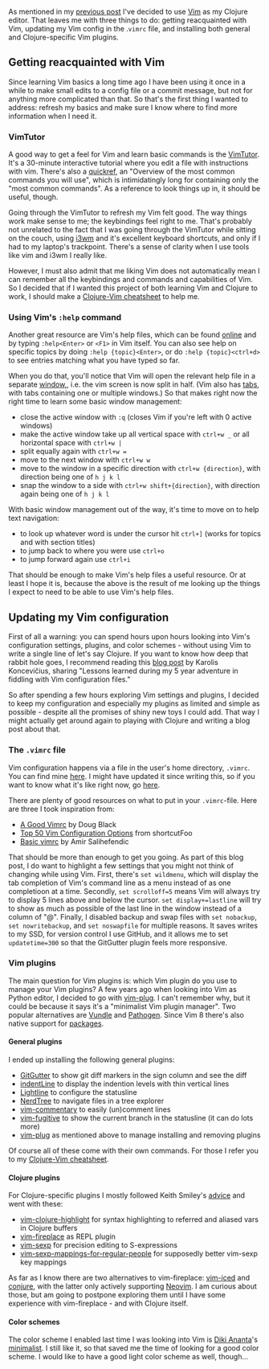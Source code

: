 <!--
.. title: (clj 2) Setting up Vim for Clojure
.. slug: clj2-setting-up-vim
.. date: 2020-05-05 21:00:15 UTC+02:00
.. tags: clojure, vim
.. category: clojure
.. link: 
.. description:
.. type: text
-->

As mentioned in my [previous post](/blog/clj1-deciding-on-an-editor) I've decided to use [Vim](https://www.vim.org/) as my Clojure editor. That leaves me with three things to do: getting reacquainted with Vim, updating my Vim config in the .`vimrc` file, and installing both general and Clojure-specific Vim plugins.


## Getting reacquainted with Vim

Since learning Vim basics a long time ago I have been using it once in a while to make small edits to a config file or a commit message, but not for anything more complicated than that. So that's the first thing I wanted to address: refresh my basics and make sure I know where to find more information when I need it.

### VimTutor
A good way to get a feel for Vim and learn basic commands is the [VimTutor](https://vimhelp.org/usr_01.txt.html#vimtutor). It's a 30-minute interactive tutorial where you edit a file with instructions with vim. There's also a [quickref](https://vimhelp.org/quickref.txt.html), an "Overview of the most common commands you will use", which is intimidatingly long for containing only the "most common commands". As a reference to look things up in, it should be useful, though.

<!-- TEASER_END -->

Going through the VimTutor to refresh my Vim felt good. The way things work make sense to me; the keybindings feel right to me. That's probably not unrelated to the fact that I was going through the VimTutor while sitting on the couch, using [i3wm](https://i3wm.org/) and it's excellent keyboard shortcuts, and only if I had to my laptop's trackpoint. There's a sense of clarity when I use tools like vim and i3wm I really like.

However, I must also admit that me liking Vim does not automatically mean I can remember all the keybindings and commands and capabilities of Vim. So I decided that if I wanted this project of both learning Vim and Clojure to work, I should make a [Clojure-Vim cheatsheet](/my-projects/clojure-vim-cheatsheet/) to help me.

### Using Vim's `:help` command
Another great resource are Vim's help files, which can be found [online](https://vimhelp.org/) and by typing `:help<Enter>` or `<F1>` in Vim itself. You can also see help on specific topics by doing `:help {topic}<Enter>`, or do `:help {topic}<ctrl+d>` to see entries matching what you have typed so far.

When you do that, you'll notice that Vim will open the relevant help file in a separate [window,](https://vimhelp.org/windows.txt.html), i.e. the vim screen is now split in half. (Vim also has [tabs](https://vimhelp.org/tabpage.txt.html), with tabs containing one or multiple windows.) So that makes right now the right time to learn some basic window management:

- close the active window with `:q` (closes Vim if you're left with 0 active windows)
- make the active window take up all vertical space with `ctrl+w _` or all horizontal space with `ctrl+w |`
- split equally again with `ctrl+w =`
- move to the next window with `ctrl+w w`
- move to the window in a specific direction with `ctrl+w {direction}`, with direction being one of `h j k l`
- snap the window to a side with `ctrl+w shift+{direction}`, with direction again being one of `h j k l`

With basic window management out of the way, it's time to move on to help text navigation:

- to look up whatever word is under the cursor hit `ctrl+]` (works for topics and with section titles)
- to jump back to where you were use `ctrl+o`
- to jump forward again use `ctrl+i`

That should be enough to make Vim's help files a useful resource. Or at least I hope it is, because the above is the result of me looking up the things I expect to need to be able to use Vim's help files.



## Updating my Vim configuration
First of all a warning: you can spend hours upon hours looking into Vim's configuration settings, plugins, and color schemes - without using Vim to write a single line of let's say Clojure. If you want to know how deep that rabbit hole goes, I recommend reading this [blog post](http://karolis.koncevicius.lt/posts/porn_zen_and_vimrc/) by Karolis Koncevičius, sharing "Lessons learned during my 5 year adventure in fiddling with Vim configuration files."

So after spending a few hours exploring Vim settings and plugins, I decided to keep my configuration and especially my plugins as limited and simple as possible - despite all the promises of shiny new toys I could add. That way I might actually get around again to playing with Clojure and writing a blog post about that.

### The `.vimrc` file
Vim configuration happens via a file in the user's home directory, `.vimrc`. You can find mine [here](https://github.com/j19sch/dotfiles/blob/master/vimrc). I might have updated it since writing this, so if you want to know what it's like right now, go [here](https://github.com/j19sch/dotfiles/blob/b1b62a2169058edd8a0f5069e694b8717890a1fb/vimrc).

There are plenty of good resources on what to put in your `.vimrc`-file. Here are three I took inspiration from:

- [A Good Vimrc](https://dougblack.io/words/a-good-vimrc.html) by Doug Black
- [Top 50 Vim Configuration Options](https://www.shortcutfoo.com/blog/top-50-vim-configuration-options/) from shortcutFoo
- [Basic vimrc](https://github.com/amix/vimrc/blob/master/vimrcs/basic.vim) by Amir Salihefendic

That should be more than enough to get you going. As part of this blog post, I do want to highlight a few settings that you might not think of changing while using Vim. First, there's `set wildmenu`, which will display the tab completion of Vim's command line as a menu instead of as one completioon at a time. Secondly, `set scrolloff=5` means Vim will always try to display 5 lines above and below the cursor. `set display+=lastline` will try to show as much as possible of the last line in the window instead of a column of "@". Finally, I disabled backup and swap files with `set nobackup`, `set nowritebackup`, and `set noswapfile` for multiple reasons. It saves writes to my SSD, for version control I use GitHub, and it allows me to set `updatetime=300` so that the GitGutter plugin feels more responsive.

### Vim plugins
The main question for Vim plugins is: which Vim plugin do you use to manage your Vim plugins? A few years ago when looking into Vim as Python editor, I decided to go with [vim-plug](https://github.com/junegunn/vim-plug). I can't remember why, but it could be because it says it's a "minimalist Vim plugin manager". Two popular alternatives are [Vundle](https://github.com/VundleVim/Vundle.vim) and [Pathogen](https://github.com/tpope/vim-pathogen). Since Vim 8 there's also native support for [packages](https://vimhelp.org/repeat.txt.html#packages).

#### General plugins
I ended up installing the following general plugins:

- [GitGutter](https://github.com/airblade/vim-gitgutter) to show git diff markers in the sign column and see the diff
- [indentLine](https://github.com/Yggdroot/indentLine) to display the indention levels with thin vertical lines
- [Lightline](https://github.com/itchyny/lightline.vim) to configure the statusline
- [NerdTree](https://github.com/preservim/nerdtree) to navigate files in a tree explorer
- [vim-commentary](https://github.com/tpope/vim-commentary) to easily (un)comment lines
- [vim-fugitive](https://github.com/tpope/vim-fugitive) to show the current branch in the statusline (it can do lots more)
- [vim-plug](https://github.com/junegunn/vim-plug) as mentioned above to manage installing and removing plugins

Of course all of these come with their own commands. For those I refer you to my [Clojure-Vim cheatsheet](/my-projects/clojure-vim-cheatsheet/).

#### Clojure plugins
For Clojure-specific plugins I mostly followed Keith Smiley's [advice](https://thoughtbot.com/blog/writing-clojure-in-vim) and went with these:

- [vim-clojure-highlight](https://github.com/guns/vim-clojure-highlight) for syntax highlighting to referred and aliased vars in Clojure buffers
- [vim-fireplace](https://github.com/tpope/vim-fireplace) as REPL plugin
- [vim-sexp](https://github.com/guns/vim-sexp) for precision editing to S-expressions
- [vim-sexp-mappings-for-regular-people](https://github.com/tpope/vim-sexp-mappings-for-regular-people) for supposedly better vim-sexp key mappings

As far as I know there are two alternatives to vim-fireplace: [vim-iced](https://github.com/liquidz/vim-iced) and [conjure](https://github.com/Olical/conjure), with the latter only actively supporting [Neovim](https://neovim.io/). I am curious about those, but am going to postpone exploring them until I have some experience with vim-fireplace - and with Clojure itself.

#### Color schemes
The color scheme I enabled last time I was looking into Vim is [Diki Ananta](https://dikiaap.id/)'s [minimalist](https://github.com/dikiaap/minimalist). I still like it, so that saved me the time of looking for a good color scheme. I would like to have a good light color scheme as well, though...
